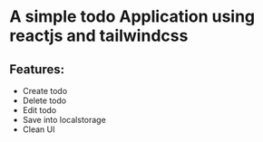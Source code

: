 # A simple todo Application using reactjs and tailwindcss

## Features:

- Create todo
- Delete todo
- Edit todo
- Save into localstorage
- Clean UI
